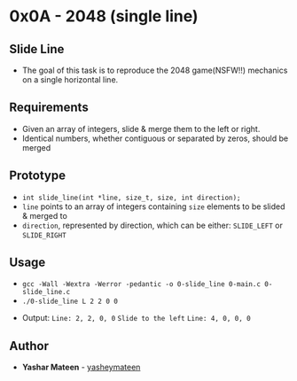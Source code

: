 # 0x0A - 2048 (single line)

## Slide Line
* The goal of this task is to reproduce the 2048 game(NSFW!!) mechanics on a single horizontal line.

## Requirements
* Given an array of integers, slide & merge them to the left or right.
* Identical numbers, whether contiguous or separated by zeros, should be merged

## Prototype
* `int slide_line(int *line, size_t, size, int direction);`
* `line` points to an array of integers containing `size` elements to be slided & merged to
* `direction`, represented by direction, which can be either: `SLIDE_LEFT` or `SLIDE_RIGHT`

## Usage
* `gcc -Wall -Wextra -Werror -pedantic -o 0-slide_line 0-main.c 0-slide_line.c`
* `./0-slide_line L 2 2 0 0`
- Output:
`Line: 2, 2, 0, 0`
`Slide to the left`
`Line: 4, 0, 0, 0`

## Author
* **Yashar Mateen** - [yasheymateen](https://www.github.com/yasheymateen)
